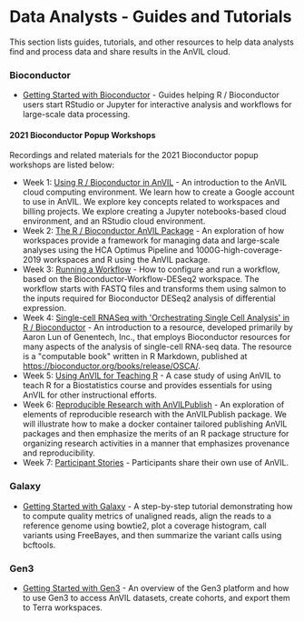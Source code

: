 # Data Analysts - Guides and Tutorials

<hero>
This section lists guides, tutorials, and other resources to help data analysts find and process data and share results in the AnVIL cloud. 
</hero>


### Bioconductor

- [Getting Started with Bioconductor](/learn/interactive-analysis/getting-started-with-bioconductor) - Guides helping R / Bioconductor users start RStudio or Jupyter for interactive analysis and workflows for large-scale data processing.

#### 2021 Bioconductor Popup Workshops

Recordings and related materials for the 2021 Bioconductor popup workshops are listed below:

- Week 1: [Using R / Bioconductor in AnVIL](/learn/data-analysts/using-r-bioconductor-in-anvil) - An introduction to the AnVIL cloud computing environment. We learn how to create a Google account to use in AnVIL. We explore key concepts related to workspaces and billing projects. We explore creating a Jupyter notebooks-based cloud environment, and an RStudio cloud environment.
- Week 2: [The R / Bioconductor AnVIL Package](/learn/data-analysts/the-r-bioconductor-anvil-package) - An exploration of how workspaces provide a framework for managing data and large-scale analyses using the HCA Optimus Pipeline and 1000G-high-coverage-2019  workspaces and R using the AnVIL package.
- Week 3: [Running a Workflow](/learn/data-analysts/running-a-workflow) - How to configure and run a workflow, based on the Bioconductor-Workflow-DESeq2 workspace. The workflow starts with FASTQ files and transforms them using salmon to the inputs required for Bioconductor DESeq2 analysis of differential expression.
- Week 4: [Single-cell RNASeq with 'Orchestrating Single Cell Analysis' in R / Bioconductor](/learn/data-analysts/single-cell-rnaseq-with-orchestrating-single-cell-analysis-in-r-bioconductor) - An introduction to a resource, developed primarily by Aaron Lun of Genentech, Inc., that employs Bioconductor resources for many aspects of the analysis of single-cell RNA-seq data.  The resource is a "computable book" written in R Markdown, published at https://bioconductor.org/books/release/OSCA/.
- Week 5: [Using AnVIL for Teaching R](/learn/data-analysts/using-anvil-for-teaching-r-bioconductor) - A case study of using AnVIL to teach R for a Biostatistics course and provides essentials for using AnVIL for other instructional efforts.
- Week 6: [Reproducible Research with AnVILPublish](/learn/data-analysts/reproducible-research-with-anvilpublish) - An exploration of elements of reproducible research with the AnVILPublish package. We will illustrate how to make a docker container tailored publishing AnVIL packages and then emphasize the merits of an R package structure for organizing research activities in a manner that emphasizes provenance and reproducibility.
- Week 7: [Participant Stories](/learn/data-analysts/participant-stories) - Participants share their own use of AnVIL.

### Galaxy

- [Getting Started with Galaxy](/learn/interactive-analysis/getting-started-with-galaxy) - A step-by-step tutorial demonstrating how to compute quality metrics of unaligned reads, align the reads to a reference genome using bowtie2, plot a coverage histogram, call variants using FreeBayes, and then summarize the variant calls using bcftools.

### Gen3

- [Getting Started with Gen3](/learn/introduction/getting-started-with-gen3) - An overview of the Gen3 platform and how to use Gen3 to access AnVIL datasets, create cohorts, and export them to Terra workspaces.
